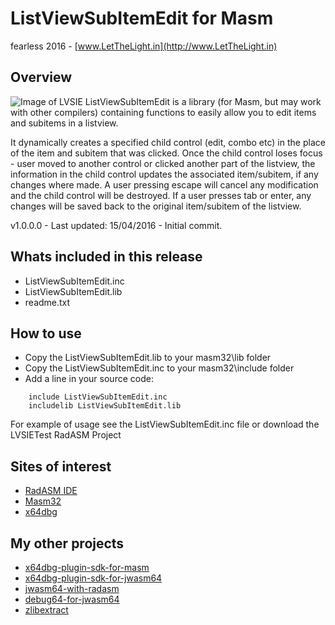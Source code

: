 # ListViewSubItemEdit for Masm

fearless 2016 - [www.LetTheLight.in](http://www.LetTheLight.in)

## Overview

![Image of LVSIE](https://github.com/mrfearless/ListViewSubItemEdit/blob/master/lvsie.png) 
ListViewSubItemEdit is a library (for Masm, but may work with other compilers) containing functions to easily allow you to edit items and subitems in a listview. 

It dynamically creates a specified child control (edit, combo etc) in the place of the item and subitem that was clicked. 
Once the child control loses focus - user moved to another control or clicked another part of the listview, the information in the child control updates the associated item/subitem, if any changes where made.
A user pressing escape will cancel any modification and the child control will be destroyed. If a user presses tab or enter, any changes will be saved back to the original item/subitem of the listview.

v1.0.0.0 - Last updated: 15/04/2016 - Initial commit.

## Whats included in this release

* ListViewSubItemEdit.inc
* ListViewSubItemEdit.lib
* readme.txt

## How to use

* Copy the ListViewSubItemEdit.lib to your masm32\lib folder
* Copy the ListViewSubItemEdit.inc to your masm32\include folder
* Add a line in your source code:
```
    include ListViewSubItemEdit.inc
    includelib ListViewSubItemEdit.lib
```
For example of usage see the ListViewSubItemEdit.inc file or download the LVSIETest RadASM Project


## Sites of interest

* [RadASM IDE](http://www.oby.ro/rad_asm/)
* [Masm32](http://www.masm32.com/masmdl.htm)
* [x64dbg](https://github.com/x64dbg/x64dbg)


## My other projects
* [x64dbg-plugin-sdk-for-masm](https://bitbucket.org/mrfearless/x64dbg-plugin-sdk-for-masm)
* [x64dbg-plugin-sdk-for-jwasm64](https://bitbucket.org/mrfearless/x64dbg-plugin-sdk-for-jwasm64)
* [jwasm64-with-radasm](https://bitbucket.org/mrfearless/jwasm64-with-radasm)
* [debug64-for-jwasm64](https://bitbucket.org/mrfearless/debug64-for-jwasm64)
* [zlibextract](https://bitbucket.org/mrfearless/zlibextract)



